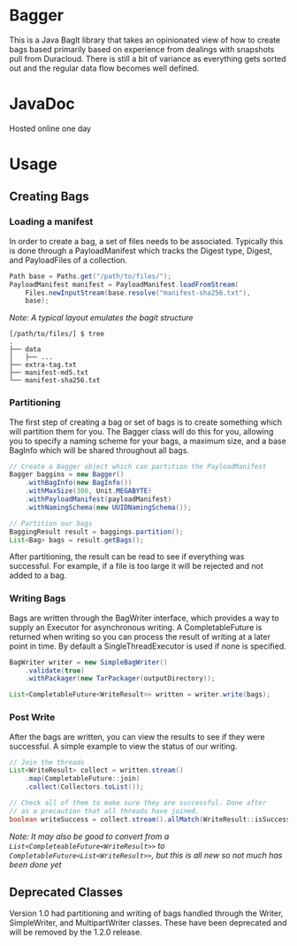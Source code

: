 # Bagger

This is a Java BagIt library that takes an opinionated view of how to create bags
based primarily based on experience from dealings with snapshots pull from Duracloud.
There is still a bit of variance as everything gets sorted out and the regular data
flow becomes well defined.

# JavaDoc

Hosted online one day

# Usage

## Creating Bags

### Loading a manifest

In order to create a bag, a set of files needs to be associated. Typically this is done
through a PayloadManifest which tracks the Digest type, Digest, and PayloadFiles of a
collection.

```java
Path base = Paths.get("/path/to/files/");
PayloadManifest manifest = PayloadManifest.loadFromStream(
    Files.newInputStream(base.resolve("manifest-sha256.txt"), 
    base);
```

_Note: A typical layout emulates the bagit structure_
```
[/path/to/files/] $ tree
.
├── data
│   ├── ...
├── extra-tag.txt
├── manifest-md5.txt
└── manifest-sha256.txt
```

### Partitioning

The first step of creating a bag or set of bags is to create something which will partition
them for you. The Bagger class will do this for you, allowing you to specify a naming scheme
for your bags, a maximum size, and a base BagInfo which will be shared throughout all bags.

```java
// Create a Bagger object which can partition the PayloadManifest
Bagger baggins = new Bagger()
    .withBagInfo(new BagInfo())
    .withMaxSize(300, Unit.MEGABYTE)
    .withPayloadManifest(payloadManifest)
    .withNamingSchema(new UUIDNamingSchema());

// Partition our bags
BaggingResult result = baggings.partition(); 
List<Bag> bags = result.getBags();
```

After partitioning, the result can be read to see if everything was successful. For example,
if a file is too large it will be rejected and not added to a bag.

### Writing Bags

Bags are written through the BagWriter interface, which provides a way to supply an Executor
for asynchronous writing. A CompletableFuture is returned when writing so you can process the
result of writing at a later point in time. By default a SingleThreadExecutor is used if none
is specified.

```java
BagWriter writer = new SimpleBagWriter()
    .validate(true)
    .withPackager(new TarPackager(outputDirectory));

List<CompletableFuture<WriteResult>> written = writer.write(bags);
```

### Post Write 

After the bags are written, you can view the results to see if they were successful. A simple example
to view the status of our writing.

```java
// Join the threads 
List<WriteResult> collect = written.stream()
    .map(CompletableFuture::join)
    .collect(Collectors.toList());

// Check all of them to make sure they are successful. Done after
// as a precaution that all threads have joined.
boolean writeSuccess = collect.stream().allMatch(WriteResult::isSuccess);
```

_Note: It may also be good to convert from a `List<CompleteableFuture<WriteResult>>`
to `CompletableFuture<List<WriteResult>>`, but this is all new so not much has been done yet_

## Deprecated Classes

Version 1.0 had partitioning and writing of bags handled through the Writer, SimpleWriter, and MultipartWriter classes.
These have been deprecated and will be removed by the 1.2.0 release.
